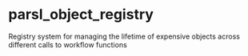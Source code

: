 # parsl_object_registry
Registry system for managing the lifetime of expensive objects across different calls to workflow functions
